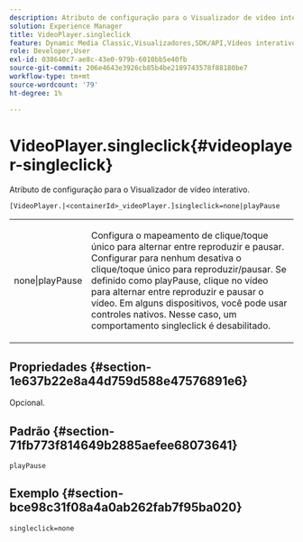 ```yaml
---
description: Atributo de configuração para o Visualizador de vídeo interativo.
solution: Experience Manager
title: VideoPlayer.singleclick
feature: Dynamic Media Classic,Visualizadores,SDK/API,Vídeos interativos
role: Developer,User
exl-id: 038640c7-ae8c-43e0-979b-6010bb5e40fb
source-git-commit: 206e4643e3926cb85b4be2189743578f88180be7
workflow-type: tm+mt
source-wordcount: '79'
ht-degree: 1%

---
```


# VideoPlayer.singleclick{#videoplayer-singleclick}

Atributo de configuração para o Visualizador de vídeo interativo.

`[VideoPlayer.|<containerId>_videoPlayer.]singleclick=none|playPause`

<table id="table_441553CD34C94A58A9D7CBF772DEDDB6"> 
 <tbody> 
  <tr> 
   <td colname="col1"> <p> <span class="codeph"> none|playPause</span> </p> </td> 
   <td colname="col2"> <p> Configura o mapeamento de clique/toque único para alternar entre reproduzir e pausar. Configurar para <span class="codeph"> nenhum</span> desativa o clique/toque único para reproduzir/pausar. Se definido como <span class="codeph"> playPause</span>, clique no vídeo para alternar entre reproduzir e pausar o vídeo. Em alguns dispositivos, você pode usar controles nativos. Nesse caso, um comportamento <span class="codeph"> singleclick</span> é desabilitado. </p> </td> 
  </tr> 
 </tbody> 
</table>

## Propriedades {#section-1e637b22e8a44d759d588e47576891e6}

Opcional.

## Padrão {#section-71fb773f814649b2885aefee68073641}

`playPause`

## Exemplo {#section-bce98c31f08a4a0ab262fab7f95ba020}

```
singleclick=none
```
